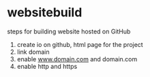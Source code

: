 # websitebuild
steps for building website hosted on GitHub

1. create io on github, html page for the project 
2. link domain
3. enable www.domain.com and domain.com
4. enable http and https
